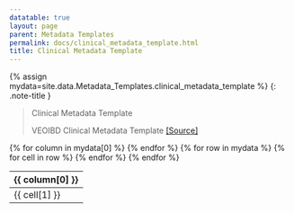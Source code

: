 ```yaml
---
datatable: true
layout: page
parent: Metadata Templates
permalink: docs/clinical_metadata_template.html
title: Clinical Metadata Template
---
```


{% assign mydata=site.data.Metadata_Templates.clinical_metadata_template %} 
{: .note-title } 
>Clinical Metadata Template
>
>VEOIBD Clinical Metadata Template [[Source]](https://docs.google.com/document/d/1yN6TlK2VGP-vKvW5E8wucLjKQq769xoz4QW5OjgR29k/edit#heading=h.agzpcnpjw4d9)
<table id="myTable" class="display" style="width:100%">
    <thead>
    {% for column in mydata[0] %}
        <th>{{ column[0] }}</th>
    {% endfor %}
    </thead>
    <tbody>
    {% for row in mydata %}
        <tr>
        {% for cell in row %}
            <td>{{ cell[1] }}</td>
        {% endfor %}
        </tr>
    {% endfor %}
    </tbody>
</table>

<script type="text/javascript">
  var pages = ['clinical_metadata_template', 'medication_history_metadata_template', 'scRNASeq_assay_metadata_template', 'biospecimen_metadata_template', 'ibd_history', 'participant_role', 'immunodeficiency', 'family_id', 'perianal_involvement', 'age_at_diagnosis', 'jewish_origin', 'site', 'local_id', 'ethnicity', 'individual_id', 'gi_phenotype', 'autoimmune', 'disease_activity_location', 'race', 'breastfed', 'gi_surgeries', 'external_share', 'participant_id', 'extraintestinal_manifestations', 'disease_activity_behavior', 'upper_disease_type', 'sex', 'growth_delay', 'consanguinity', 'sample_type', 'sample_id', 'sample_key', 'media', 'volume', 'project', 'type_key', 'collection_id', 'collection_age', 'sample_num', 'vial_label', 'specimen_area_biopsy', 'inflammation', 'collection_num', 'assay_metadata_synID', 'biospecimen_metadata_synID', 'metadata_type', 'data_level', 'specimen_modality', 'resource_type', 'cellranger_output_class', 'data_type', 'file_format', 'platform', 'scRNASeq_level_3_file_annotations_template', 'scRNASeq_level_1_file_annotations_template', 'metadata_file_annotations', 'data_code', 'i5_index', 'library_date', 'avg_reads_cell', 'sequencing_saturation', 'confident_transcriptome', 'estimated_cells', 'library_prep_method', 'digestion_cdna_date', 'genes_detected', 'Q30_read', 'confident_reads', 'confident_intergenic', 'gex_con_ng_uL', 'reads_mapped', 'total_reads', 'median_UMI_cell', 'fragment_size_bp', 'software_and_version', 'percent_cell_viability', 'Q30_bc', 'confident_exonic', 'confident_intronic', 'Q30_UMI', 'alignment_reference', 'i7_index', 'cell_count_1mL', 'reads_antisense', 'reads_in_cells', 'median_genes_cell', 'valid_bc', 'valid_UMI'];
  $('#myTable').DataTable({
    responsive: {
        details: {
            display: $.fn.dataTable.Responsive.display.modal( {
                header: function ( row ) {
                    var data = row.data();
                    return 'Details for '+data[0]+' ';
                }
            } ),
            renderer: $.fn.dataTable.Responsive.renderer.tableAll({
                tableClass: "table"
            })
        }
    },
   "deferRender": true,
   "columnDefs": [
      { 
         targets: 0,
         render : function(data, type, row, meta){
            if(type === 'display' & $.inArray( data, pages) != -1){
               return $('<a>')
                  .attr('href',row[7]+'/'+data)
                  .text(data)
                  .wrap('<div></div>')
                  .parent()
                  .html();} 
             else {
               return data;
            }
         }
      },
      {
        targets: [6,7],
          render : function(data, type, row, meta){
         if(type === 'display' & data != 'Sage Bionetworks'){
            return $('<a>')
               .attr('href', data)
               .text(data)
               .wrap('<div></div>')
               .parent()
               .html();} 
         if(type === 'display' & data == 'Sage Bionetworks'){
             return $('<a>')
                .attr('href', 'https://sagebionetworks.org/')
                .text(data)
                .wrap('<div></div>')
                .parent()
                .html();
         
         } else {
            return data;
         }
      }
   }
   ]
});
</script>